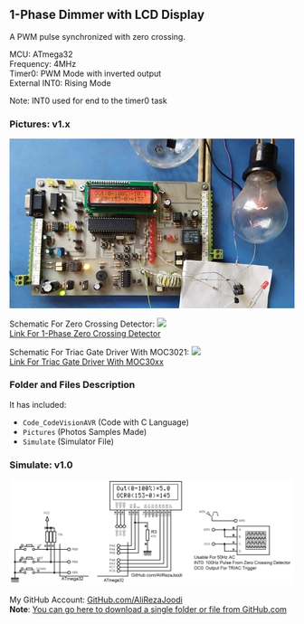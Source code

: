 ## 1-Phase Dimmer with LCD Display
A PWM pulse synchronized with zero crossing.
 
MCU:        	ATmega32  
Frequency:  	4MHz  
Timer0:		PWM Mode with inverted output  
External INT0:	Rising Mode
	
Note: INT0 used for end to the timer0 task		

### Pictures: v1.x
![](Pictures/v1.x.jpg)

Schematic For Zero Crossing Detector:
![](https://github.com/AliRezaJoodi/Electronics_Modules/raw/main/Detector_ZeroCrossing_1Phase/Hardware/v2.0.png)  
[Link For 1-Phase Zero Crossing Detector](https://github.com/AliRezaJoodi/Electronics_Modules/tree/main/Detector_ZeroCrossing_1Phase) 

Schematic For Triac Gate Driver With MOC3021:
![](https://github.com/AliRezaJoodi/Electronics_Modules/raw/main/Driver_TRIAC_MOC30xx/Hardware/v2.0.png)  
[Link For Triac Gate Driver With MOC30xx](https://github.com/AliRezaJoodi/Electronics_Modules/tree/main/Driver_TRIAC_MOC30xx) 

### Folder and Files Description
It has included:
- `Code_CodeVisionAVR` (Code with C Language)
- `Pictures` (Photos Samples Made)
- `Simulate` (Simulator File)

### Simulate: v1.0
![](Simulate/v1.0.png)

My GitHub Account: [GitHub.com/AliRezaJoodi](https://github.com/AliRezaJoodi)  
**Note**: [You can go here to download a single folder or file from GitHub.com](https://minhaskamal.github.io/DownGit/#/home)
